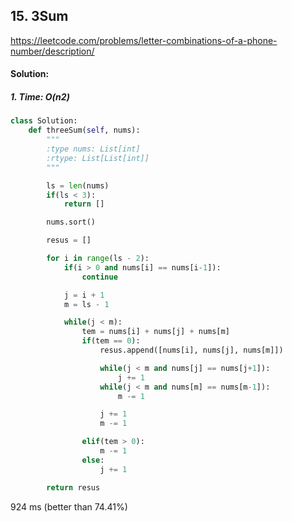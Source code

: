 ## 15. 3Sum

https://leetcode.com/problems/letter-combinations-of-a-phone-number/description/

#### Solution:
##### 1. Time: O(n2)

```python
class Solution:
    def threeSum(self, nums):
        """
        :type nums: List[int]
        :rtype: List[List[int]]
        """

        ls = len(nums)
        if(ls < 3):
            return []

        nums.sort()

        resus = []

        for i in range(ls - 2):
            if(i > 0 and nums[i] == nums[i-1]):
                continue

            j = i + 1
            m = ls - 1

            while(j < m):
                tem = nums[i] + nums[j] + nums[m]
                if(tem == 0):
                    resus.append([nums[i], nums[j], nums[m]])

                    while(j < m and nums[j] == nums[j+1]):
                        j += 1
                    while(j < m and nums[m] == nums[m-1]):
                        m -= 1

                    j += 1
                    m -= 1

                elif(tem > 0):
                    m -= 1
                else:
                    j += 1

        return resus
```
924 ms (better than 74.41%)
